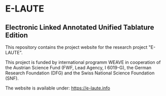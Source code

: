 # E-LAUTE
## Electronic Linked Annotated Unified Tablature Edition

This repository contains the project website for the research project "E-LAUTE".

This project is funded by international programm WEAVE in cooperation of the Austrian Science Fund (FWF, Lead Agency, I 6019-G), the German Research Foundation (DFG) and the Swiss National Science Foundation (SNF).

The website is available under: https://e-laute.info
